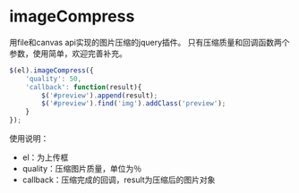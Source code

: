 # imageCompress
用file和canvas api实现的图片压缩的jquery插件。
只有压缩质量和回调函数两个参数，使用简单，欢迎完善补充。

```javascript
$(el).imageCompress({
	'quality': 50,
	'callback': function(result){
		$('#preview').append(result);
		$('#preview').find('img').addClass('preview');
	}
});
```

使用说明：
- el：为上传框
- quality：压缩图片质量，单位为％
- callback：压缩完成的回调，result为压缩后的图片对象

